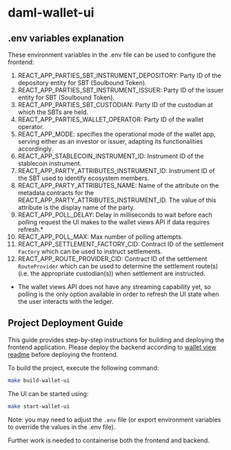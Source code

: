 # daml-wallet-ui

## .env variables explanation

These environment variables in the .env file can be used to configure the frontend:

1. REACT_APP_PARTIES_SBT_INSTRUMENT_DEPOSITORY: Party ID of the depository entity for SBT (Soulbound Token).
1. REACT_APP_PARTIES_SBT_INSTRUMENT_ISSUER: Party ID of the issuer entity for SBT (Soulbound Token).
1. REACT_APP_PARTIES_SBT_CUSTODIAN: Party ID of the custodian at which the SBTs are held.
1. REACT_APP_PARTIES_WALLET_OPERATOR: Party ID of the wallet operator.
1. REACT_APP_MODE: specifies the operational mode of the wallet app, serving either as an investor or issuer, adapting its functionalities accordingly.
1. REACT_APP_STABLECOIN_INSTRUMENT_ID: Instrument ID of the stablecoin instrument.
1. REACT_APP_PARTY_ATTRIBUTES_INSTRUMENT_ID: Instrument ID of the SBT used to identify ecosystem members.
1. REACT_APP_PARTY_ATTRIBUTES_NAME: Name of the attribute on the metadata contracts for the REACT_APP_PARTY_ATTRIBUTES_INSTRUMENT_ID. The value of this attribute is the display name of the party.
1. REACT_APP_POLL_DELAY: Delay in milliseconds to wait before each polling request the UI makes to the wallet views API if data requires refresh.*
1. REACT_APP_POLL_MAX: Max number of polling attempts.
1. REACT_APP_SETTLEMENT_FACTORY_CID: Contract ID of the settlement `Factory` which can be used to instruct settlements.
1. REACT_APP_ROUTE_PROVIDER_CID: Contract ID of the settlement `RouteProvider` which can be used to determine the
settlement route(s) (i.e. the appropriate custodian(s)) when settlement are instructed.

* The wallet views API does not have any streaming capability yet, so polling is the only option available in order to
refresh the UI state when the user interacts with the ledger.

## Project Deployment Guide

This guide provides step-by-step instructions for building and deploying the frontend application. Please deploy the backend according to [wallet view readme](../wallet-views/README.md) before deploying the frontend.

To build the project, execute the following command:

``` bash
make build-wallet-ui
```

The UI can be started using:

```bash
make start-wallet-ui
```

Note: you may need to adjust the `.env` file (or export environment variables to override the values in the .env file).

Further work is needed to containerise both the frontend and backend.
